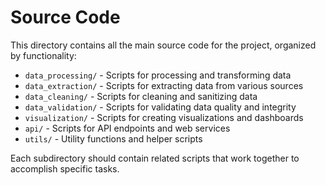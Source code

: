# Source Code

This directory contains all the main source code for the project, organized by functionality:

- `data_processing/` - Scripts for processing and transforming data
- `data_extraction/` - Scripts for extracting data from various sources
- `data_cleaning/` - Scripts for cleaning and sanitizing data
- `data_validation/` - Scripts for validating data quality and integrity
- `visualization/` - Scripts for creating visualizations and dashboards
- `api/` - Scripts for API endpoints and web services
- `utils/` - Utility functions and helper scripts

Each subdirectory should contain related scripts that work together to accomplish specific tasks.

